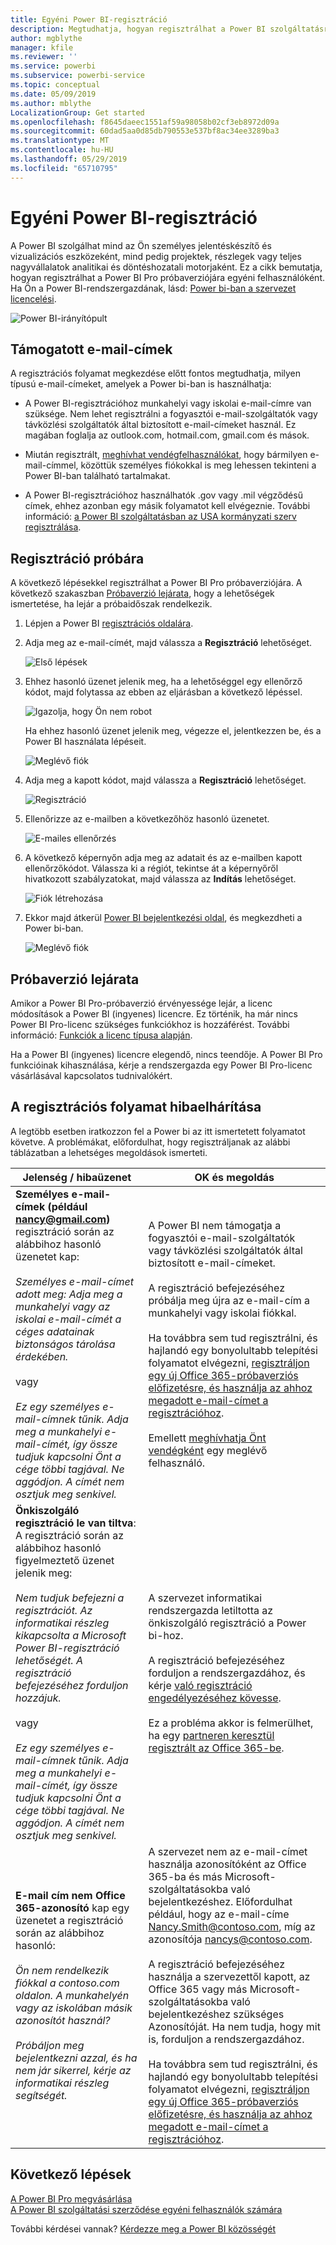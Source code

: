 ```yaml
---
title: Egyéni Power BI-regisztráció
description: Megtudhatja, hogyan regisztrálhat a Power BI szolgáltatásra, és hogyan veheti használatba személyes jelentéskészítési és vizualizációs munkáihoz.
author: mgblythe
manager: kfile
ms.reviewer: ''
ms.service: powerbi
ms.subservice: powerbi-service
ms.topic: conceptual
ms.date: 05/09/2019
ms.author: mblythe
LocalizationGroup: Get started
ms.openlocfilehash: f8645daeec1551af59a98058b02cf3eb8972d09a
ms.sourcegitcommit: 60dad5aa0d85db790553e537bf8ac34ee3289ba3
ms.translationtype: MT
ms.contentlocale: hu-HU
ms.lasthandoff: 05/29/2019
ms.locfileid: "65710795"
---
```

# <a name="sign-up-for-power-bi-as-an-individual"></a>Egyéni Power BI-regisztráció

A Power BI szolgálhat mind az Ön személyes jelentéskészítő és vizualizációs eszközeként, mind pedig projektek, részlegek vagy teljes nagyvállalatok analitikai és döntéshozatali motorjaként. Ez a cikk bemutatja, hogyan regisztrálhat a Power BI Pro próbaverziójára egyéni felhasználóként. Ha Ön a Power BI-rendszergazdának, lásd: [Power bi-ban a szervezet licencelési](service-admin-licensing-organization.md).

![Power BI-irányítópult](media/service-self-service-signup-for-power-bi/dashboard.png)

## <a name="supported-email-addresses"></a>Támogatott e-mail-címek

A regisztrációs folyamat megkezdése előtt fontos megtudhatja, milyen típusú e-mail-címeket, amelyek a Power bi-ban is használhatja:

* A Power BI-regisztrációhoz munkahelyi vagy iskolai e-mail-címre van szüksége. Nem lehet regisztrálni a fogyasztói e-mail-szolgáltatók vagy távközlési szolgáltatók által biztosított e-mail-címeket használ. Ez magában foglalja az outlook.com, hotmail.com, gmail.com és mások.

* Miután regisztrált, [meghívhat vendégfelhasználókat](https://docs.microsoft.com/azure/active-directory/active-directory-b2b-what-is-azure-ad-b2b), hogy bármilyen e-mail-címmel, közöttük személyes fiókokkal is meg lehessen tekinteni a Power BI-ban található tartalmakat.

* A Power BI-regisztrációhoz használhatók .gov vagy .mil végződésű címek, ehhez azonban egy másik folyamatot kell elvégeznie. További információ: [a Power BI szolgáltatásban az USA kormányzati szerv regisztrálása](service-govus-signup.md).

## <a name="sign-up-for-a-trial"></a>Regisztráció próbára

A következő lépésekkel regisztrálhat a Power BI Pro próbaverziójára. A következő szakaszban [Próbaverzió lejárata](#trial-expiration), hogy a lehetőségek ismertetése, ha lejár a próbaidőszak rendelkezik.

1. Lépjen a Power BI [regisztrációs oldalára](https://signup.microsoft.com/signup?sku=a403ebcc-fae0-4ca2-8c8c-7a907fd6c235).

1. Adja meg az e-mail-címét, majd válassza a **Regisztráció** lehetőséget.

    ![Első lépések](media/service-self-service-signup-for-power-bi/get-started.png)

1. Ehhez hasonló üzenet jelenik meg, ha a lehetőséggel egy ellenőrző kódot, majd folytassa az ebben az eljárásban a következő lépéssel.

    ![Igazolja, hogy Ön nem robot](media/service-self-service-signup-for-power-bi/prove-robot.png)

    Ha ehhez hasonló üzenet jelenik meg, végezze el, jelentkezzen be, és a Power BI használata lépéseit.

    ![Meglévő fiók](media/service-self-service-signup-for-power-bi/existing-account.png)

1. Adja meg a kapott kódot, majd válassza a **Regisztráció** lehetőséget.

    ![Regisztráció](media/service-self-service-signup-for-power-bi/sign-up.png)

1. Ellenőrizze az e-mailben a következőhöz hasonló üzenetet.

    ![E-mailes ellenőrzés](media/service-self-service-signup-for-power-bi/email-verification.png)

1. A következő képernyőn adja meg az adatait és az e-mailben kapott ellenőrzőkódot. Válassza ki a régiót, tekintse át a képernyőről hivatkozott szabályzatokat, majd válassza az **Indítás** lehetőséget.

    ![Fiók létrehozása](media/service-self-service-signup-for-power-bi/create-account.png)

1. Ekkor majd átkerül [Power BI bejelentkezési oldal](https://powerbi.microsoft.com/landing/signin/), és megkezdheti a Power bi-ban.

    ![Meglévő fiók](media/service-self-service-signup-for-power-bi/welcome-screen.png)

## <a name="trial-expiration"></a>Próbaverzió lejárata

Amikor a Power BI Pro-próbaverzió érvényessége lejár, a licenc módosítások a Power BI (ingyenes) licencre. Ez történik, ha már nincs Power BI Pro-licenc szükséges funkciókhoz is hozzáférést. További információ: [Funkciók a licenc típusa alapján](service-features-license-type.md).

Ha a Power BI (ingyenes) licencre elegendő, nincs teendője. A Power BI Pro funkcióinak kihasználása, kérje a rendszergazda egy Power BI Pro-licenc vásárlásával kapcsolatos tudnivalókért.

## <a name="troubleshooting-the-sign-up-process"></a>A regisztrációs folyamat hibaelhárítása

A legtöbb esetben iratkozzon fel a Power bi az itt ismertetett folyamatot követve. A problémákat, előfordulhat, hogy regisztráljanak az alábbi táblázatban a lehetséges megoldások ismerteti.

| Jelenség / hibaüzenet | OK és megoldás |
| ----------------------- | -------------------- |
| <strong>Személyes e-mail-címek (például nancy@gmail.com)</strong> regisztráció során az alábbihoz hasonló üzenetet kap: <br /><br /> *Személyes e-mail-címet adott meg: Adja meg a munkahelyi vagy az iskolai e-mail-címét a céges adatainak biztonságos tárolása érdekében.* <br /><br /> vagy <br /><br /> *Ez egy személyes e-mail-címnek tűnik. Adja meg a munkahelyi e-mail-címét, így össze tudjuk kapcsolni Önt a cége többi tagjával. Ne aggódjon. A címét nem osztjuk meg senkivel.* | A Power BI nem támogatja a fogyasztói e-mail-szolgáltatók vagy távközlési szolgáltatók által biztosított e-mail-címeket. <br /><br /> A regisztráció befejezéséhez próbálja meg újra az e-mail-cím a munkahelyi vagy iskolai fiókkal. <br /><br /> Ha továbbra sem tud regisztrálni, és hajlandó egy bonyolultabb telepítési folyamatot elvégezni, [regisztráljon egy új Office 365-próbaverziós előfizetésre, és használja az ahhoz megadott e-mail-címet a regisztrációhoz](service-admin-signing-up-for-power-bi-with-a-new-office-365-trial.md). <br /><br /> Emellett [meghívhatja Önt vendégként](service-admin-azure-ad-b2b.md) egy meglévő felhasználó. |
| **Önkiszolgáló regisztráció le van tiltva**: A regisztráció során az alábbihoz hasonló figyelmeztető üzenet jelenik meg: <br /><br /> *Nem tudjuk befejezni a regisztrációt. Az informatikai részleg kikapcsolta a Microsoft Power BI-regisztráció lehetőségét. A regisztráció befejezéséhez forduljon hozzájuk.* <br /><br /> vagy <br /><br /> *Ez egy személyes e-mail-címnek tűnik. Adja meg a munkahelyi e-mail-címét, így össze tudjuk kapcsolni Önt a cége többi tagjával. Ne aggódjon. A címét nem osztjuk meg senkivel.* | A szervezet informatikai rendszergazda letiltotta az önkiszolgáló regisztráció a Power bi-hoz. <br /><br /> A regisztráció befejezéséhez forduljon a rendszergazdához, és kérje [való regisztráció engedélyezéséhez kövesse](service-admin-licensing-organization.md#enable-or-disable-individual-user-sign-up-in-azure-active-directory). <br/><br/> Ez a probléma akkor is felmerülhet, ha egy [partneren keresztül regisztrált az Office 365-be](service-admin-syndication-partner.md). |
| **E-mail cím nem Office 365-azonosító** kap egy üzenetet a regisztráció során az alábbihoz hasonló: <br /><br /> *Ön nem rendelkezik fiókkal a contoso.com oldalon.  A munkahelyén vagy az iskolában másik azonosítót használ? <br /><br /> Próbáljon meg bejelentkezni azzal, és ha nem jár sikerrel, kérje az informatikai részleg segítségét.* | A szervezet nem az e-mail-címet használja azonosítóként az Office 365-ba és más Microsoft-szolgáltatásokba való bejelentkezéshez.  Előfordulhat például, hogy az e-mail-címe Nancy.Smith@contoso.com, míg az azonosítója nancys@contoso.com. <br /><br /> A regisztráció befejezéséhez használja a szervezettől kapott, az Office 365 vagy más Microsoft-szolgáltatásokba való bejelentkezéshez szükséges Azonosítóját.  Ha nem tudja, hogy mit is, forduljon a rendszergazdához. <br /><br /> Ha továbbra sem tud regisztrálni, és hajlandó egy bonyolultabb telepítési folyamatot elvégezni, [regisztráljon egy új Office 365-próbaverziós előfizetésre, és használja az ahhoz megadott e-mail-címet a regisztrációhoz](service-admin-signing-up-for-power-bi-with-a-new-office-365-trial.md). |

## <a name="next-steps"></a>Következő lépések

[A Power BI Pro megvásárlása](service-admin-purchasing-power-bi-pro.md)  
[A Power BI szolgáltatási szerződése egyéni felhasználók számára](https://powerbi.microsoft.com/terms-of-service/)  

További kérdései vannak? [Kérdezze meg a Power BI közösségét](http://community.powerbi.com/)